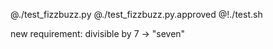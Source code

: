 @./test_fizzbuzz.py
@./test_fizzbuzz.py.approved
@!./test.sh

new requirement:
divisible by 7 -> "seven"

